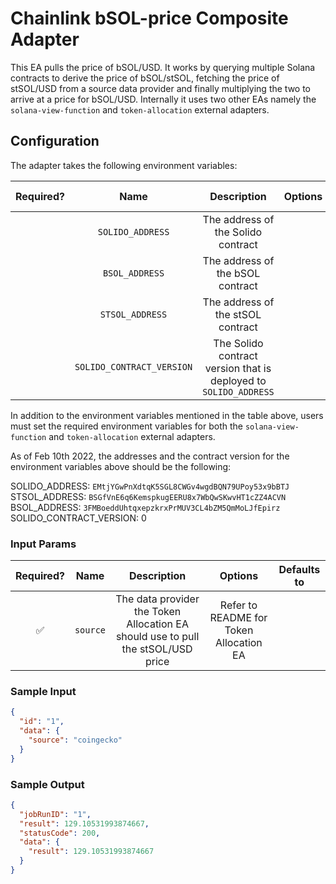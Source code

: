 # Chainlink bSOL-price Composite Adapter

This EA pulls the price of bSOL/USD. It works by querying multiple Solana contracts to derive the price of bSOL/stSOL, fetching the price of stSOL/USD from a source data provider and finally multiplying the two to arrive at a price for bSOL/USD. Internally it uses two other EAs namely the `solana-view-function` and `token-allocation` external adapters.

## Configuration

The adapter takes the following environment variables:

| Required? |           Name            |                           Description                            | Options | Defaults to |
| :-------: | :-----------------------: | :--------------------------------------------------------------: | :-----: | :---------: |
|           |     `SOLIDO_ADDRESS`      |                The address of the Solido contract                |         |             |
|           |      `BSOL_ADDRESS`       |                 The address of the bSOL contract                 |         |             |
|           |      `STSOL_ADDRESS`      |                The address of the stSOL contract                 |         |             |
|           | `SOLIDO_CONTRACT_VERSION` | The Solido contract version that is deployed to `SOLIDO_ADDRESS` |         |             |

In addition to the environment variables mentioned in the table above, users must set the required environment variables for both the `solana-view-function` and `token-allocation` external adapters.

As of Feb 10th 2022, the addresses and the contract version for the environment variables above should be the following:

SOLIDO_ADDRESS: `EMtjYGwPnXdtqK5SGL8CWGv4wgdBQN79UPoy53x9bBTJ`
STSOL_ADDRESS: `BSGfVnE6q6KemspkugEERU8x7WbQwSKwvHT1cZZ4ACVN`
BSOL_ADDRESS: `3FMBoeddUhtqxepzkrxPrMUV3CL4bZM5QmMoLJfEpirz`
SOLIDO_CONTRACT_VERSION: 0

### Input Params

| Required? |   Name   |                                   Description                                    |                 Options                 | Defaults to |
| :-------: | :------: | :------------------------------------------------------------------------------: | :-------------------------------------: | :---------: |
|    ✅     | `source` | The data provider the Token Allocation EA should use to pull the stSOL/USD price | Refer to README for Token Allocation EA |             |

### Sample Input

```json
{
  "id": "1",
  "data": {
    "source": "coingecko"
  }
}
```

### Sample Output

```json
{
  "jobRunID": "1",
  "result": 129.10531993874667,
  "statusCode": 200,
  "data": {
    "result": 129.10531993874667
  }
}
```
